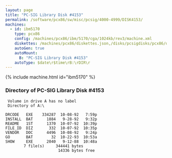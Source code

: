 ```yaml
---
layout: page
title: "PC-SIG Library Disk #4153"
permalink: /software/pcx86/sw/misc/pcsig/4000-4999/DISK4153/
machines:
  - id: ibm5170
    type: pcx86
    config: /machines/pcx86/ibm/5170/cga/1024kb/rev3/machine.xml
    diskettes: /machines/pcx86/diskettes.json,/disks/pcsigdisks/pcx86/diskettes.json
    autoGen: true
    autoMount:
      B: "PC-SIG Library Disk #4153"
    autoType: $date\r$time\rB:\rDIR\r
---
```


{% include machine.html id="ibm5170" %}

### Directory of PC-SIG Library Disk #4153

     Volume in drive A has no label
     Directory of A:\

    DRCODE   EXE    334287  10-08-92   7:59p
    INSTALL  BAT      1884   9-28-92   9:32p
    README   1ST      1370  10-07-92  10:39p
    FILE_ID  DIZ       332  10-07-92  10:35p
    VENDOR   DOC      4496  10-08-92   9:24p
    GO       BAT        32  10-22-93  10:53a
    SHOW     EXE      2040   9-12-88  10:48a
            7 file(s)     344441 bytes
                           14336 bytes free
